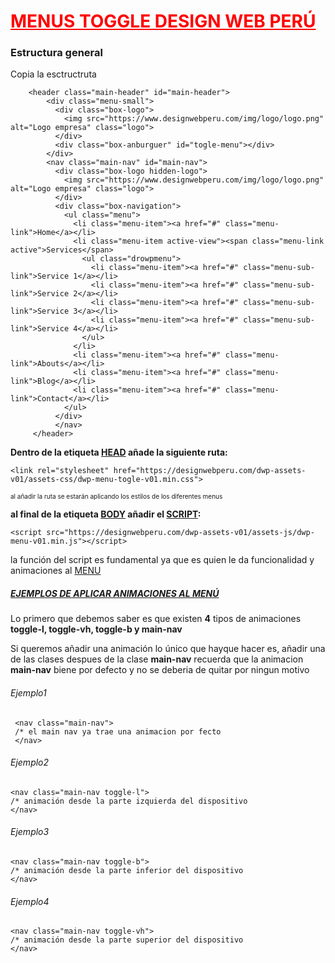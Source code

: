 <html>
    <head></head>
    <body>
        <div>
            <h1><a href="/" style="color:red;">MENUS TOGGLE DESIGN WEB PERÚ</a></h1>             
        </div>       
        <h3><strong>Estructura general</strong></h3>
	    <p>Copia la esctructruta</p>
        
        <header class="main-header" id="main-header">
            <div class="menu-small">
              <div class="box-logo">
                <img src="https://www.designwebperu.com/img/logo/logo.png" alt="Logo empresa" class="logo">
              </div>
              <div class="box-anburguer" id="togle-menu"></div>
            </div>
            <nav class="main-nav" id="main-nav">
              <div class="box-logo hidden-logo">
                <img src="https://www.designwebperu.com/img/logo/logo.png" alt="Logo empresa" class="logo">
              </div>
              <div class="box-navigation">
                <ul class="menu">
                  <li class="menu-item"><a href="#" class="menu-link">Home</a></li>
                  <li class="menu-item active-view"><span class="menu-link active">Services</span>
                    <ul class="drowpmenu">
                      <li class="menu-item"><a href="#" class="menu-sub-link">Service 1</a></li>
                      <li class="menu-item"><a href="#" class="menu-sub-link">Service 2</a></li>
                      <li class="menu-item"><a href="#" class="menu-sub-link">Service 3</a></li>
                      <li class="menu-item"><a href="#" class="menu-sub-link">Service 4</a></li>
                    </ul>
                  </li>
                  <li class="menu-item"><a href="#" class="menu-link">Abouts</a></li>
                  <li class="menu-item"><a href="#" class="menu-link">Blog</a></li>
                  <li class="menu-item"><a href="#" class="menu-link">Contact</a></li>
                </ul>
              </div>
              </nav>
         </header>  
 
 
 <p><strong> Dentro de la etiqueta <a href="/">HEAD</a> añade la siguiente ruta:</strong></p>	    
 	
	<link rel="stylesheet" href="https://designwebperu.com/dwp-assets-v01/assets-css/dwp-menu-togle-v01.min.css">
<p  style="font-size:10px;">al añadir la ruta se estarán aplicando los estilos de los diferentes menus</p>

 <p><strong>al final de la etiqueta <a href="/">BODY</a> añadir el <a href="/">SCRIPT</a>:</strong></p>
 
 	<script src="https://designwebperu.com/dwp-assets-v01/assets-js/dwp-menu-v01.min.js"></script>
<p>la función del script es fundamental ya que es quien le da funcionalidad y animaciones al <a href="/">MENU</a></p>
<h5><a href="/">EJEMPLOS DE APLICAR ANIMACIONES AL MENÚ</a></h5>  
<p>Lo primero que debemos saber es que existen <strong>4</strong> tipos de animaciones <strong>toggle-l,   toggle-vh,    toggle-b y main-nav</strong></p>
<p>Si queremos añadir una animación lo único que hayque hacer es, añadir una de las clases despues de la clase <strong>main-nav</strong> recuerda que la animacion <strong>main-nav</strong> biene por defecto y no se deberia de quitar por ningun motivo</p>
<h6>Ejemplo1</h6>

	 <nav class="main-nav">
	 /* el main nav ya trae una animacion por fecto
	 </nav>
   
<h6>Ejemplo2</h6>

	<nav class="main-nav toggle-l">
	/* animación desde la parte izquierda del dispositivo
	</nav>
<h6>Ejemplo3</h6>

	<nav class="main-nav toggle-b">
	/* animación desde la parte inferior del dispositivo
	</nav>
<h6>Ejemplo4</h6>

	<nav class="main-nav toggle-vh">
	/* animación desde la parte superior del dispositivo
	</nav>
	
